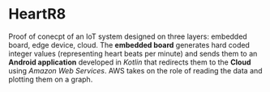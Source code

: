 # HeartR8
Proof of conecpt of an IoT system designed on three layers: embedded board, edge device, cloud. The **embedded board** generates hard coded integer values (representing heart beats per minute) and sends them to an **Android application** developed in _Kotlin_ that redirects them to the **Cloud** using _Amazon Web Services_. AWS takes on the role of reading the data and plotting them on a graph. 
